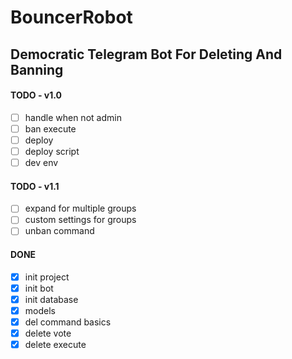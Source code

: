 # BouncerRobot
## Democratic Telegram Bot For Deleting And Banning

#### TODO - v1.0

- [ ] handle when not admin
- [ ] ban execute
- [ ] deploy
- [ ] deploy script
- [ ] dev env

#### TODO - v1.1

- [ ] expand for multiple groups
- [ ] custom settings for groups
- [ ] unban command

#### DONE

- [x] init project
- [x] init bot
- [x] init database
- [x] models
- [x] del command basics
- [x] delete vote
- [x] delete execute